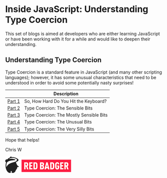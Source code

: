 # Inside JavaScript: Understanding Type Coercion

This set of blogs is aimed at developers who are either learning JavaScript or have been working with it for a while and would like to deepen their understanding.

## Understanding Type Coercion

Type Coercion is a standard feature in JavaScript (and many other scripting languages); however, it has some unusual characteristics that need to be understood in order to avoid some potentially nasty surprises!

| | Description |
|---|---|
| [Part 1](./01/01.1%20Type%20Coercion.md) | So, How Hard Do You Hit the Keyboard?
| [Part 2](./01/01.2%20Type%20Coercion.md) | Type Coercion: The Sensible Bits
| [Part 3](./01/01.3%20Type%20Coercion.md) | Type Coercion: The Mostly Sensible Bits
| [Part 4](./01/01.4%20Type%20Coercion.md) | Type Coercion: The Unusual Bits
| [Part 5](./01/01.5%20Type%20Coercion.md) | Type Coercion: The Very Silly Bits



Hope that helps!

Chris W

[![Red Badger Logo - Small](./img/Red%20Badger%20Small.png)](https://red-badger.com/)



